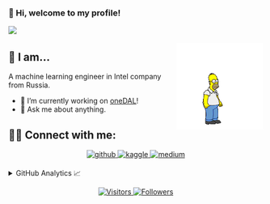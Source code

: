 ### 👋 Hi, welcome to my profile!

[![](https://visitor-badge.laobi.icu/badge?page_id=PetrovKP.PetrovKP)](https://github.com/PetrovKP)

<img align="right" src="https://github.com/PetrovKP/PetrovKP/blob/main/2095831.gif" width="34%">

## 🙋 I am...
A machine learning engineer in Intel company from Russia.

- 🔭 I’m currently working on [oneDAL](https://github.com/oneapi-src/oneDAL)!
- 💬 Ask me about anything.

## 🤝🏻 Connect with me:

<div align="center">
<a href="https://github.com/PetrovKP" target="_blank">
<img src=https://img.shields.io/badge/github-%2324292e.svg?&style=for-the-badge&logo=github&logoColor=white alt=github style="margin-bottom: 5px;" />
</a>
<a href="https://www.kaggle.com/kppetrov" target="_blank">
<img src=https://img.shields.io/badge/kaggle-%2344BAE8.svg?&style=for-the-badge&logo=kaggle&logoColor=white alt=kaggle style="margin-bottom: 5px;" />
</a>
<a href="https://medium.com/@petrovich.18116" target="_blank">
<img src=https://img.shields.io/badge/medium-%23292929.svg?&style=for-the-badge&logo=medium&logoColor=white alt=medium style="margin-bottom: 5px;" />
</a>  
</div>

</p>
<details close>
<summary>GitHub Analytics 📈</summary>

[![Anurag's GitHub stats](https://github-readme-stats.vercel.app/api?username=PetrovKP&theme=vue&show_icons=true&count_private=true&hide_border=true)](https://github.com/PetrovKP)
[![Top Langs](https://github-readme-stats.vercel.app/api/top-langs/?username=PetrovKP&layout=compact&theme=vue&count_private=true&langs_count=8&show_icons=true&hide_border=true)](https://github.com/PetrovKP)

</p>
</details>

<p align="center">
  <a href="https://github.com/IchBinLeoon">
    <img alt="Visitors" src="https://komarev.com/ghpvc/?username=PetrovKP&style=flat-square">
  </a>
  <a href="https://github.com/IchBinLeoon">
    <img alt="Followers" src="https://img.shields.io/github/followers/PetrovKP?color=red&label=Followers&style=flat-square">
  </a>
</p>

